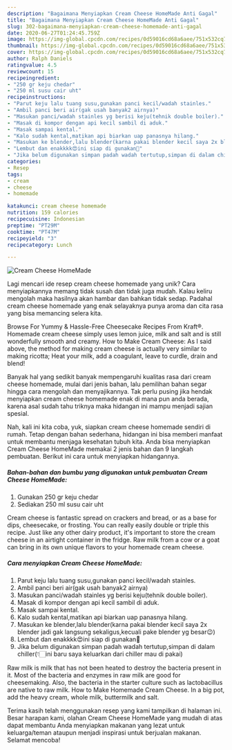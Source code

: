 ```yaml
---
description: "Bagaimana Menyiapkan Cream Cheese HomeMade Anti Gagal"
title: "Bagaimana Menyiapkan Cream Cheese HomeMade Anti Gagal"
slug: 302-bagaimana-menyiapkan-cream-cheese-homemade-anti-gagal
date: 2020-06-27T01:24:45.759Z
image: https://img-global.cpcdn.com/recipes/0d59016cd68a6aee/751x532cq70/cream-cheese-homemade-foto-resep-utama.jpg
thumbnail: https://img-global.cpcdn.com/recipes/0d59016cd68a6aee/751x532cq70/cream-cheese-homemade-foto-resep-utama.jpg
cover: https://img-global.cpcdn.com/recipes/0d59016cd68a6aee/751x532cq70/cream-cheese-homemade-foto-resep-utama.jpg
author: Ralph Daniels
ratingvalue: 4.5
reviewcount: 15
recipeingredient:
- "250 gr keju chedar"
- "250 ml susu cair uht"
recipeinstructions:
- "Parut keju lalu tuang susu,gunakan panci kecil/wadah stainles."
- "Ambil panci beri air(gak usah banyak2 airnya)"
- "Masukan panci/wadah stainles yg berisi keju(tehnik double boiler)."
- "Masak di kompor dengan api kecil sambil di aduk."
- "Masak sampai kental."
- "Kalo sudah kental,matikan api biarkan uap panasnya hilang."
- "Masukan ke blender,lalu blender(karna pakai blender kecil saya 2x blender jadi gak langsung sekaligus,kecuali pake blender yg besar😉)"
- "Lembut dan enakkkk😍ini siap di gunakan🤤"
- "Jika belum digunakan simpan padah wadah tertutup,simpan di dalam chiller(👇🏻ini baru saya keluarkan dari chiller mau di pakai)"
categories:
- Resep
tags:
- cream
- cheese
- homemade

katakunci: cream cheese homemade 
nutrition: 159 calories
recipecuisine: Indonesian
preptime: "PT29M"
cooktime: "PT47M"
recipeyield: "3"
recipecategory: Lunch

---
```



![Cream Cheese HomeMade](https://img-global.cpcdn.com/recipes/0d59016cd68a6aee/751x532cq70/cream-cheese-homemade-foto-resep-utama.jpg)

Lagi mencari ide resep cream cheese homemade yang unik? Cara menyiapkannya memang tidak susah dan tidak juga mudah. Kalau keliru mengolah maka hasilnya akan hambar dan bahkan tidak sedap. Padahal cream cheese homemade yang enak selayaknya punya aroma dan cita rasa yang bisa memancing selera kita.

Browse For Yummy &amp; Hassle-Free Cheesecake Recipes From Kraft®. Homemade cream cheese simply uses lemon juice, milk and salt and is still wonderfully smooth and creamy. How to Make Cream Cheese: As I said above, the method for making cream cheese is actually very similar to making ricotta; Heat your milk, add a coagulant, leave to curdle, drain and blend!

Banyak hal yang sedikit banyak mempengaruhi kualitas rasa dari cream cheese homemade, mulai dari jenis bahan, lalu pemilihan bahan segar hingga cara mengolah dan menyajikannya. Tak perlu pusing jika hendak menyiapkan cream cheese homemade enak di mana pun anda berada, karena asal sudah tahu triknya maka hidangan ini mampu menjadi sajian spesial.


Nah, kali ini kita coba, yuk, siapkan cream cheese homemade sendiri di rumah. Tetap dengan bahan sederhana, hidangan ini bisa memberi manfaat untuk membantu menjaga kesehatan tubuh kita. Anda bisa menyiapkan Cream Cheese HomeMade memakai 2 jenis bahan dan 9 langkah pembuatan. Berikut ini cara untuk menyiapkan hidangannya.

<!--inarticleads1-->

##### Bahan-bahan dan bumbu yang digunakan untuk pembuatan Cream Cheese HomeMade:

1. Gunakan 250 gr keju chedar
1. Sediakan 250 ml susu cair uht


Cream cheese is fantastic spread on crackers and bread, or as a base for dips, cheesecake, or frosting. You can really easily double or triple this recipe. Just like any other dairy product, it&#39;s important to store the cream cheese in an airtight container in the fridge. Raw milk from a cow or a goat can bring in its own unique flavors to your homemade cream cheese. 

<!--inarticleads2-->

##### Cara menyiapkan Cream Cheese HomeMade:

1. Parut keju lalu tuang susu,gunakan panci kecil/wadah stainles.
1. Ambil panci beri air(gak usah banyak2 airnya)
1. Masukan panci/wadah stainles yg berisi keju(tehnik double boiler).
1. Masak di kompor dengan api kecil sambil di aduk.
1. Masak sampai kental.
1. Kalo sudah kental,matikan api biarkan uap panasnya hilang.
1. Masukan ke blender,lalu blender(karna pakai blender kecil saya 2x blender jadi gak langsung sekaligus,kecuali pake blender yg besar😉)
1. Lembut dan enakkkk😍ini siap di gunakan🤤
1. Jika belum digunakan simpan padah wadah tertutup,simpan di dalam chiller(👇🏻ini baru saya keluarkan dari chiller mau di pakai)


Raw milk is milk that has not been heated to destroy the bacteria present in it. Most of the bacteria and enzymes in raw milk are good for cheesemaking. Also, the bacteria in the starter culture such as lactobacillus are native to raw milk. How to Make Homemade Cream Cheese. In a big pot, add the heavy cream, whole milk, buttermilk and salt. 

Terima kasih telah menggunakan resep yang kami tampilkan di halaman ini. Besar harapan kami, olahan Cream Cheese HomeMade yang mudah di atas dapat membantu Anda menyiapkan makanan yang lezat untuk keluarga/teman ataupun menjadi inspirasi untuk berjualan makanan. Selamat mencoba!
